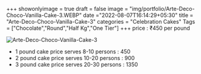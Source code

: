 +++
showonlyimage = true
draft = false
image = "img/portfolio/Arte-Deco-Choco-Vanilla-Cake-3.WEBP"
date ="2022-08-07T16:14:29+05:30"
title = "Arte-Deco-Choco-Vanilla-Cake-3"
categories = "Celebration Cakes"
Tags = ["Chocolate","Round","Half Kg","One Tier"]
+++
price : ₹450 per pound
<!--more-->
![Arte-Deco-Choco-Vanilla-Cake-3](/img/portfolio/Arte-Deco-Choco-Vanilla-Cake-3.WEBP)
* 1 pound cake price serves 8-10 persons : 450
* 2 pound cake price serves 10-20 persons : 900
* 3 pound cake price serves 20-30 persons : 1350
